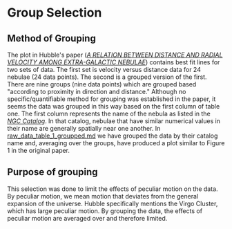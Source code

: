 # Group Selection

## Method of Grouping
The plot in Hubble's paper ([_A RELATION BETWEEN DISTANCE AND RADIAL VELOCITY AMONG EXTRA-GALACTIC NEBULAE_](https://www.pnas.org/content/pnas/15/3/168.full.pdf)) contains best fit lines for two sets of data. The first set is velocity versus distance data for 24 nebulae (24 data points). The second is a grouped version of the first. There are nine groups (nine data points) which are grouped based "according to proximity in direction and distance." Although no specific/quantifiable method for grouping was established in the paper, it seems the data was grouped in this way based on the first column of table one. The first column represents the name of the nebula as listed in the [_NGC Catalog_](http://spider.seds.org/ngc/ngc.html). In that catalog, nebulae that have similar numerical values in their name are generally spatially near one another. In [raw_data_table_1_groupped.md](/workspaces/CP1-24-HW4/Data/raw_data_table1_grouped.md) we have grouped the data by their catalog name and, averaging over the groups, have produced a plot similar to Figure 1 in the original paper. 


## Purpose of grouping
This selection was done to limit the effects of peculiar motion on the data. By peculiar motion, we mean motion that deviates from the general expansion of the universe. Hubble specifically mentions the Virgo Cluster, which has large peculiar motion. By grouping the data, the effects of peculiar motion are averaged over and therefore limited.